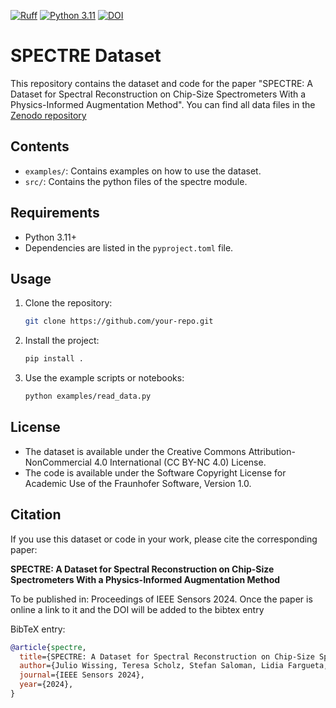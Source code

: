 [![Ruff](https://img.shields.io/endpoint?url=https://raw.githubusercontent.com/astral-sh/ruff/main/assets/badge/v2.json)](https://github.com/astral-sh/ruff) [![Python 3.11](https://img.shields.io/badge/python-3.11-blue.svg)](https://www.python.org/downloads/release/python-311/) [![DOI](https://zenodo.org/badge/DOI/10.5281/zenodo.13941490.svg)](https://doi.org/10.5281/zenodo.13941490)


# SPECTRE Dataset

This repository contains the dataset and code for the paper "SPECTRE: A Dataset for Spectral Reconstruction on Chip-Size Spectrometers With a Physics-Informed Augmentation Method".
You can find all data files in the [Zenodo repository](https://zenodo.org/records/13941490)

## Contents
- `examples/`: Contains examples on how to use the dataset.
- `src/`: Contains the python files of the spectre module.

## Requirements
- Python 3.11+
- Dependencies are listed in the `pyproject.toml` file.

## Usage
1. Clone the repository:
   ```bash
   git clone https://github.com/your-repo.git
   ```
2. Install the project:
   ```bash
   pip install .
   ```
3. Use the example scripts or notebooks:
   ```bash
   python examples/read_data.py
   ```
   
## License
- The dataset is available under the Creative Commons Attribution-NonCommercial 4.0 International (CC BY-NC 4.0) License.
- The code is available under the Software Copyright License for Academic Use of the Fraunhofer Software, Version 1.0.
  
## Citation
If you use this dataset or code in your work, please cite the corresponding paper:

**SPECTRE: A Dataset for Spectral Reconstruction on Chip-Size Spectrometers With a Physics-Informed Augmentation Method**

To be published in: Proceedings of IEEE Sensors 2024. Once the paper is online a link to it and the DOI will be added to the bibtex entry


BibTeX entry:

```bibtex
@article{spectre,
  title={SPECTRE: A Dataset for Spectral Reconstruction on Chip-Size Spectrometers With a Physics-Informed Augmentation Method},
  author={Julio Wissing, Teresa Scholz, Stefan Saloman, Lidia Fargueta, Stephan Junger, Alessio Stefani, Wladimir Tschekalinskij, Stephan Scheele3, Ute Schmid},
  journal={IEEE Sensors 2024},
  year={2024},
}
```
